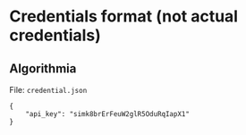 # Credentials format (not actual credentials)

## Algorithmia

File: `credential.json`

```
{
    "api_key": "simk8brErFeuW2glR5OduRqIapX1"
}
```
